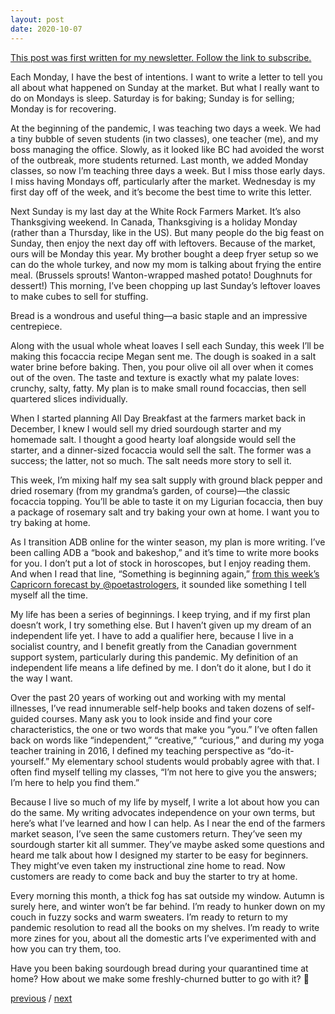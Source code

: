 ```yaml
---
layout: post
date: 2020-10-07
---
```


[This post was first written for my newsletter. Follow the link to subscribe.](https://tinyletter.com/jessdriscoll)

Each Monday, I have the best of intentions. I want to write a letter to tell you all about what happened on Sunday at the market. But what I really want to do on Mondays is sleep. Saturday is for baking; Sunday is for selling; Monday is for recovering. 

At the beginning of the pandemic, I was teaching two days a week. We had a tiny bubble of seven students (in two classes), one teacher (me), and my boss managing the office. Slowly, as it looked like BC had avoided the worst of the outbreak, more students returned. Last month, we added Monday classes, so now I’m teaching three days a week. But I miss those early days. I miss having Mondays off, particularly after the market. Wednesday is my first day off of the week, and it’s become the best time to write this letter.

Next Sunday is my last day at the White Rock Farmers Market. It’s also Thanksgiving weekend. In Canada, Thanksgiving is a holiday Monday (rather than a Thursday, like in the US). But many people do the big feast on Sunday, then enjoy the next day off with leftovers. Because of the market, ours will be Monday this year. My brother bought a deep fryer setup so we can do the whole turkey, and now my mom is talking about frying the entire meal. (Brussels sprouts! Wanton-wrapped mashed potato! Doughnuts for dessert!) This morning, I’ve been chopping up last Sunday’s leftover loaves to make cubes to sell for stuffing. 

Bread is a wondrous and useful thing—a basic staple and an impressive centrepiece.

Along with the usual whole wheat loaves I sell each Sunday, this week I’ll be making this focaccia recipe Megan sent me. The dough is soaked in a salt water brine before baking. Then, you pour olive oil all over when it comes out of the oven. The taste and texture is exactly what my palate loves: crunchy, salty, fatty. My plan is to make small round focaccias, then sell quartered slices individually. 

When I started planning All Day Breakfast at the farmers market back in December, I knew I would sell my dried sourdough starter and my homemade salt. I thought a good hearty loaf alongside would sell the starter, and a dinner-sized focaccia would sell the salt. The former was a success; the latter, not so much. The salt needs more story to sell it.

This week, I’m mixing half my sea salt supply with ground black pepper and dried rosemary (from my grandma’s garden, of course)—the classic focaccia topping. You’ll be able to taste it on my Ligurian focaccia, then buy a package of rosemary salt and try baking your own at home. I want you to try baking at home.

As I transition ADB online for the winter season, my plan is more writing. I’ve been calling ADB a “book and bakeshop,” and it’s time to write more books for you. I don’t put a lot of stock in horoscopes, but I enjoy reading them. And when I read that line, “Something is beginning again,” [from this week’s Capricorn forecast by @poetastrologers](https://twitter.com/poetastrologers/status/1312978186859360257?s=20), it sounded like something I tell myself all the time. 

My life has been a series of beginnings. I keep trying, and if my first plan doesn’t work, I try something else. But I haven’t given up my dream of an independent life yet. I have to add a qualifier here, because I live in a socialist country, and I benefit greatly from the Canadian government support system, particularly during this pandemic. My definition of an independent life means a life defined by me. I don’t do it alone, but I do it the way I want.

Over the past 20 years of working out and working with my mental illnesses, I’ve read innumerable self-help books and taken dozens of self-guided courses. Many ask you to look inside and find your core characteristics, the one or two words that make you “you.” I’ve often fallen back on words like “independent,” “creative,” “curious,” and during my yoga teacher training in 2016, I defined my teaching perspective as “do-it-yourself.” My elementary school students would probably agree with that. I often find myself telling my classes, “I’m not here to give you the answers; I’m here to help you find them.” 

Because I live so much of my life by myself, I write a lot about how you can do the same. My writing advocates independence on your own terms, but here’s what I’ve learned and how I can help. As I near the end of the farmers market season, I’ve seen the same customers return. They’ve seen my sourdough starter kit all summer. They’ve maybe asked some questions and heard me talk about how I designed my starter to be easy for beginners. They might’ve even taken my instructional zine home to read. Now customers are ready to come back and buy the starter to try at home.

Every morning this month, a thick fog has sat outside my window. Autumn is surely here, and winter won’t be far behind. I’m ready to hunker down on my couch in fuzzy socks and warm sweaters. I’m ready to return to my pandemic resolution to read all the books on my shelves. I’m ready to write more zines for you, about all the domestic arts I’ve experimented with and how you can try them, too. 

Have you been baking sourdough bread during your quarantined time at home? How about we make some freshly-churned butter to go with it? 🧈

<a href="{{page.previous.url}}">previous</a> / <a href="{{page.next.url}}">next</a>
